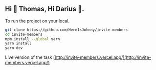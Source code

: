 ## Hi 👋 Thomas, Hi Darius 👋.

To run the project on your local.

```bash
git clone https://github.com/HereIsJohnny/invite-members
cd invite-members
npm install --global yarn
yarn install
yarn dev
```

Live version of the task
[http://invite-members.vercel.app/](http://invite-members.vercel.app/)
